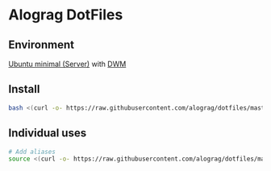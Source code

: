 # Alograg DotFiles

## Environment

[Ubuntu minimal (Server)](https://ubuntu.com/download/server) with [DWM](https://dwm.suckless.org/)

## Install

```sh
bash <(curl -o- https://raw.githubusercontent.com/alograg/dotfiles/master/.local/bin/setup)
```

## Individual uses

```sh
# Add aliases
source <(curl -o- https://raw.githubusercontent.com/alograg/dotfiles/master/.bash_aliases)
```

